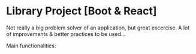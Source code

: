 # Library Project [Boot & React]
Not really a big problem solver of an application, but great excercise. A lot of improvements & better practices to be used...

Main functionalities:
